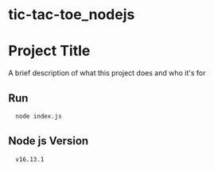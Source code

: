 ﻿# tic-tac-toe_nodejs

# Project Title

A brief description of what this project does and who it's for

## Run

```bash
  node index.js
```

## Node js Version

```bash
  v16.13.1
```
